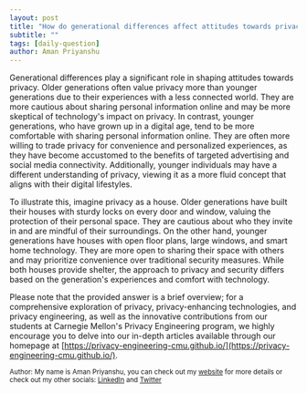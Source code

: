 ```yaml
---
layout: post
title: "How do generational differences affect attitudes towards privacy?"
subtitle: ""
tags: [daily-question]
author: Aman Priyanshu
---
```


Generational differences play a significant role in shaping attitudes towards privacy. Older generations often value privacy more than younger generations due to their experiences with a less connected world. They are more cautious about sharing personal information online and may be more skeptical of technology's impact on privacy. In contrast, younger generations, who have grown up in a digital age, tend to be more comfortable with sharing personal information online. They are often more willing to trade privacy for convenience and personalized experiences, as they have become accustomed to the benefits of targeted advertising and social media connectivity. Additionally, younger individuals may have a different understanding of privacy, viewing it as a more fluid concept that aligns with their digital lifestyles.

To illustrate this, imagine privacy as a house. Older generations have built their houses with sturdy locks on every door and window, valuing the protection of their personal space. They are cautious about who they invite in and are mindful of their surroundings. On the other hand, younger generations have houses with open floor plans, large windows, and smart home technology. They are more open to sharing their space with others and may prioritize convenience over traditional security measures. While both houses provide shelter, the approach to privacy and security differs based on the generation's experiences and comfort with technology.

Please note that the provided answer is a brief overview; for a comprehensive exploration of privacy, privacy-enhancing technologies, and privacy engineering, as well as the innovative contributions from our students at Carnegie Mellon's Privacy Engineering program, we highly encourage you to delve into our in-depth articles available through our homepage at [https://privacy-engineering-cmu.github.io/](https://privacy-engineering-cmu.github.io/).

<small>Author: My name is Aman Priyanshu, you can check out my [website](https://amanpriyanshu.github.io/) for more details or check out my other socials: [LinkedIn](https://www.linkedin.com/in/aman-priyanshu/) and [Twitter](https://twitter.com/AmanPriyanshu6)</small>

